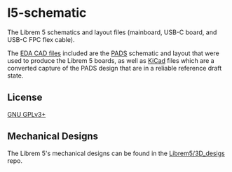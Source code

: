 # l5-schematic

The Librem 5 schematics and layout files (mainboard, USB-C board, and USB-C FPC flex cable).

The [EDA CAD files](./CAD/) included are the [PADS](./CAD/PADS/) schematic and layout that were used to produce the Librem 5 boards,
as well as [KiCad](./CAD/KiCad/) files which are a converted capture of the PADS design that are in a reliable reference draft state.

## License
[GNU GPLv3+](./LICENSE)

## Mechanical Designs
The Librem 5's mechanical designs can be found in the [Librem5/3D_desigs](https://source.puri.sm/Librem5/3D_designs) repo.
